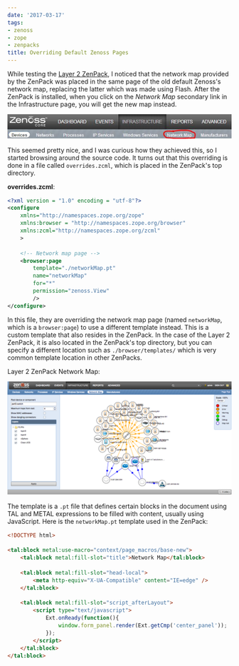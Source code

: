 ```yaml
---
date: '2017-03-17'
tags:
- zenoss
- zope
- zenpacks
title: Overriding Default Zenoss Pages
---
```


While testing the [Layer 2 ZenPack](https://github.com/zenoss/ZenPacks.zenoss.Layer2), I noticed that the network map provided by the ZenPack was placed in the same page of the old default Zenoss's network map, replacing the latter which was made using Flash. After the ZenPack is installed, when you click on the *Network Map* secondary link in the Infrastructure page, you will get the new map instead.

![Network Map link](/posts/overriding-default-zenoss-pages/map_link.jpg)

This seemed pretty nice, and I was curious how they achieved this, so I started browsing around the source code. It turns out that this overriding is done in a file called `overrides.zcml`, which is placed in the ZenPack's top directory.

<!--more-->

**overrides.zcml**:

```xml
<?xml version = "1.0" encoding = "utf-8"?>
<configure
    xmlns="http://namespaces.zope.org/zope"
    xmlns:browser = "http://namespaces.zope.org/browser"
    xmlns:zcml="http://namespaces.zope.org/zcml"
    >

    <!-- Network map page -->
    <browser:page
        template="./networkMap.pt"
        name="networkMap"
        for="*"
        permission="zenoss.View"
        />
</configure>
```

In this file, they are overriding the network map page (named `networkMap`, which is a `browser:page`) to use a different template instead. This is a custom template that also resides in the ZenPack. In the case of the Layer 2 ZenPack, it is also located in the ZenPack's top directory, but you can specify a different location such as `./browser/templates/` which is very common template location in other ZenPacks.

Layer 2 ZenPack Network Map:

![Layer 2 ZenPack Network Map](https://github.com/zenoss/ZenPacks.zenoss.Layer2/blob/master/screenshots/layer2_network_map.png?raw=true)

The template is a `.pt` file that defines certain blocks in the document using TAL and METAL expressions to be filled with content, usually using JavaScript. Here is the `networkMap.pt` template used in the ZenPack:

```html
<!DOCTYPE html>

<tal:block metal:use-macro="context/page_macros/base-new">
    <tal:block metal:fill-slot="title">Network Map</tal:block>

    <tal:block metal:fill-slot="head-local">
        <meta http-equiv="X-UA-Compatible" content="IE=edge" />
    </tal:block>

    <tal:block metal:fill-slot="script_afterLayout">
        <script type="text/javascript">
            Ext.onReady(function(){
                window.form_panel.render(Ext.getCmp('center_panel'));
            });
        </script>
    </tal:block>
</tal:block>
```